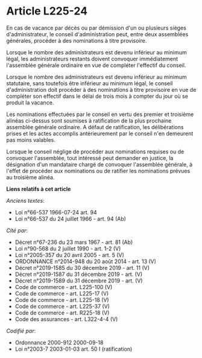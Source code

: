 # Article L225-24

En cas de vacance par décès ou par démission d'un ou plusieurs sièges d'administrateur, le conseil d'administration peut,
entre deux assemblées générales, procéder à des nominations à titre provisoire.

Lorsque le nombre des administrateurs est devenu inférieur au minimum légal, les administrateurs restants doivent convoquer
immédiatement l'assemblée générale ordinaire en vue de compléter l'effectif du conseil.

Lorsque le nombre des administrateurs est devenu inférieur au minimum statutaire, sans toutefois être inférieur au minimum
légal, le conseil d'administration doit procéder à des nominations à titre provisoire en vue de compléter son effectif dans
le délai de trois mois à compter du jour où se produit la vacance.

Les nominations effectuées par le conseil en vertu des premier et troisième alinéas ci-dessus sont soumises à ratification de
la plus prochaine assemblée générale ordinaire. A défaut de ratification, les délibérations prises et les actes accomplis
antérieurement par le conseil n'en demeurent pas moins valables.

Lorsque le conseil néglige de procéder aux nominations requises ou de convoquer l'assemblée, tout intéressé peut demander en
justice, la désignation d'un mandataire chargé de convoquer l'assemblée générale, à l'effet de procéder aux nominations ou de
ratifier les nominations prévues au troisième alinéa.

**Liens relatifs à cet article**

_Anciens textes_:

  - Loi n°66-537 1966-07-24 art. 94
  - Loi n°66-537 du 24 juillet 1966 - art. 94 (Ab)

_Cité par_:

  - Décret n°67-236 du 23 mars 1967 - art. 81 (Ab)
  - Loi n°90-568 du 2 juillet 1990 - art. 1-2 (V)
  - Loi n°2005-357 du 20 avril 2005 - art. 5 (V)
  - ORDONNANCE n°2014-948 du 20 août 2014 - art. 13 (V)
  - Décret n°2019-1585 du 30 décembre 2019 - art. 11 (V)
  - Décret n°2019-1587 du 31 décembre 2019 - art. (V)
  - Décret n°2019-1589 du 31 décembre 2019 - art. (V)
  - Code de commerce - art. L225-100 (V)
  - Code de commerce - art. L225-17 (V)
  - Code de commerce - art. L225-18 (V)
  - Code de commerce - art. L225-37 (V)
  - Code de commerce - art. R225-18 (V)
  - Code des assurances - art. L322-4-4 (V)

_Codifié par_:

  - Ordonnance 2000-912 2000-09-18
  - Loi n°2003-7 2003-01-03 art. 50 I (ratification)
